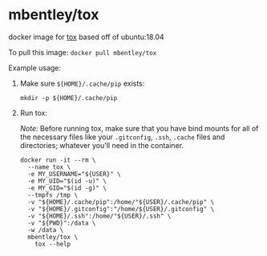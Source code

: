 # mbentley/tox

docker image for [tox](https://tox.readthedocs.io/en/latest/)
based off of ubuntu:18.04

To pull this image:
`docker pull mbentley/tox`

Example usage:

1. Make sure `${HOME}/.cache/pip` exists:

    ```
    mkdir -p ${HOME}/.cache/pip
    ```

1. Run tox:

    _Note:_ Before running tox, make sure that you have bind mounts for all of the necessary files like your `.gitconfig`, `.ssh`, `.cache` files and directories; whatever you'll need in the container.

    ```
    docker run -it --rm \
      --name tox \
      -e MY_USERNAME="${USER}" \
      -e MY_UID="$(id -u)" \
      -e MY_GID="$(id -g)" \
      --tmpfs /tmp \
      -v "${HOME}/.cache/pip":/home/"${USER}/.cache/pip" \
      -v "${HOME}/.gitconfig":"/home/${USER}/.gitconfig" \
      -v "${HOME}/.ssh":/home/"${USER}/.ssh" \
      -v "${PWD}":/data \
      -w /data \
      mbentley/tox \
        tox --help
    ```
